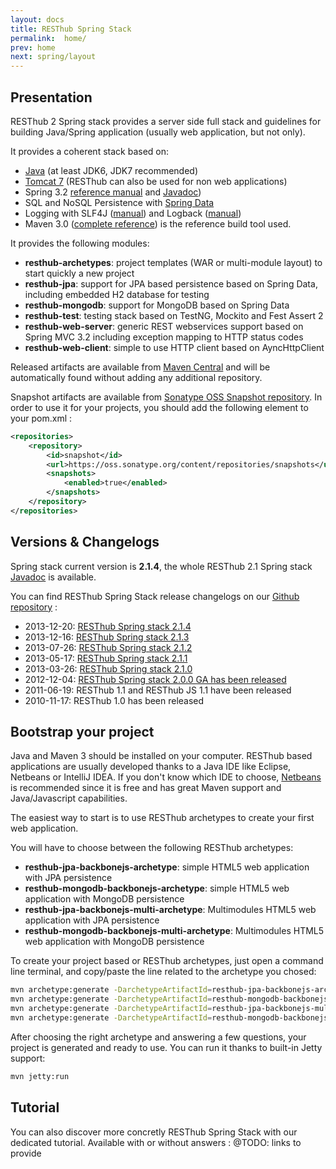 ```yaml
---
layout: docs
title: RESThub Spring Stack
permalink:  home/
prev: home
next: spring/layout
---
```


<div class="toc"></div>

## Presentation

RESThub 2 Spring stack provides a server side full stack and guidelines for building Java/Spring application (usually web application,
but not only).

It provides a coherent stack based on:

* [Java](http://www.oracle.com/technetwork/java/javase/downloads/index.html) (at least JDK6, JDK7 recommended)
* [Tomcat 7](http://tomcat.apache.org/download-70.cgi) (RESThub can also be used for non web applications)
* Spring 3.2 [reference manual](http://static.springsource.org/spring/docs/3.2.x/spring-framework-reference/html)
  and [Javadoc](http://static.springsource.org/spring/docs/3.2.x/javadoc-api/))
* SQL and NoSQL Persistence with [Spring Data](http://www.springsource.org/spring-data>)
* Logging with SLF4J ([manual](http://www.slf4j.org/manual.html)) and Logback ([manual](http://logback.qos.ch/manual/index.html))
* Maven 3.0 ([complete reference](http://www.sonatype.com/books/mvnref-book/reference/public-book.html)) is
  the reference build tool used.

It provides the following modules:

* **resthub-archetypes**: project templates (WAR or multi-module layout) to start quickly a new project
* **resthub-jpa**: support for JPA based persistence based on Spring Data, including embedded H2 database for testing
* **resthub-mongodb**: support for MongoDB based on Spring Data
* **resthub-test**: testing stack based on TestNG, Mockito and Fest Assert 2
* **resthub-web-server**: generic REST webservices support based on Spring MVC 3.2 including exception mapping to HTTP status
  codes
* **resthub-web-client**: simple to use HTTP client based on AyncHttpClient

Released artifacts are available from [Maven Central](http://search.maven.org/#search%7Cga%7C1%7Cg%3A%22org.resthub%22) and will
be automatically found without adding any additional repository.

Snapshot artifacts are available from [Sonatype OSS Snapshot repository](https://oss.sonatype.org/content/repositories/snapshots/org/resthub).
In order to use it for your projects, you should add the following element to your pom.xml :

```xml
<repositories>
    <repository>
        <id>snapshot</id>
        <url>https://oss.sonatype.org/content/repositories/snapshots</url>
        <snapshots>
            <enabled>true</enabled>
        </snapshots>
    </repository>
</repositories>
```

## Versions & Changelogs

Spring stack current version is **2.1.4**, the whole RESThub 2.1 Spring stack [Javadoc](http://resthub.org/javadoc/2.1/) is available.

You can find RESThub Spring Stack release changelogs on our [Github repository](https://github.com/resthub/resthub-spring-stack) :

* 2013-12-20: [RESThub Spring stack 2.1.4](https://github.com/resthub/resthub-spring-stack/blob/master/CHANGELOG.rst#214-version-12-20-2013)
* 2013-12-16: [RESThub Spring stack 2.1.3](https://github.com/resthub/resthub-spring-stack/blob/master/CHANGELOG.rst#213-version-12-16-2013)
* 2013-07-26: [RESThub Spring stack 2.1.2](https://github.com/resthub/resthub-spring-stack/blob/master/CHANGELOG.rst#212-version-07-26-2013)
* 2013-05-17: [RESThub Spring stack 2.1.1](https://github.com/resthub/resthub-spring-stack/blob/master/CHANGELOG.rst#211-version-05-17-2013)
* 2013-03-26: [RESThub Spring stack 2.1.0](https://github.com/resthub/resthub-spring-stack/blob/master/CHANGELOG.rst#210-version-03-15-2013)
* 2012-12-04: [RESThub Spring stack 2.0.0 GA has been released](http://pullrequest.org/2012/12/04/resthub-2.html)
* 2011-06-19: RESThub 1.1 and RESThub JS 1.1 have been released
* 2010-11-17: RESThub 1.0 has been released

## Bootstrap your project

Java and Maven 3 should be installed on your computer. RESThub based applications are usually developed thanks to a
Java IDE like Eclipse, Netbeans or IntelliJ IDEA. If you don't know which IDE to choose,
[Netbeans](http://netbeans.org/) is recommended since it is free and has great Maven support and Java/Javascript capabilities.

The easiest way to start is to use RESThub archetypes to create your first web application.

You will have to choose between the following RESThub archetypes:

* **resthub-jpa-backbonejs-archetype**: simple HTML5 web application with JPA persistence
* **resthub-mongodb-backbonejs-archetype**: simple HTML5 web application with MongoDB persistence
* **resthub-jpa-backbonejs-multi-archetype**: Multimodules HTML5 web application with JPA persistence
* **resthub-mongodb-backbonejs-multi-archetype**: Multimodules HTML5 web application with MongoDB persistence

To create your project based or RESThub archetypes, just open a command line terminal, and copy/paste the line related
to the archetype you chosed:

```bash
mvn archetype:generate -DarchetypeArtifactId=resthub-jpa-backbonejs-archetype -DarchetypeGroupId=org.resthub -DarchetypeVersion=2.1.4
mvn archetype:generate -DarchetypeArtifactId=resthub-mongodb-backbonejs-archetype -DarchetypeGroupId=org.resthub -DarchetypeVersion=2.1.4
mvn archetype:generate -DarchetypeArtifactId=resthub-jpa-backbonejs-multi-archetype -DarchetypeGroupId=org.resthub -DarchetypeVersion=2.1.4
mvn archetype:generate -DarchetypeArtifactId=resthub-mongodb-backbonejs-multi-archetype -DarchetypeGroupId=org.resthub -DarchetypeVersion=2.1.4
```

After choosing the right archetype and answering a few questions, your project is generated and ready to use.
You can run it thanks to built-in Jetty support:

```bash
mvn jetty:run
```

## Tutorial

You can also discover more concretly RESThub Spring Stack with our dedicated tutorial. Available with or without answers :
@TODO: links to provide